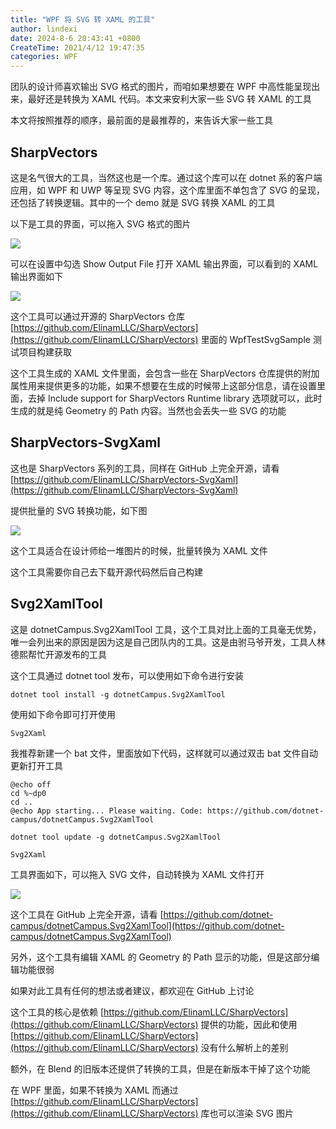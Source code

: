 ```yaml
---
title: "WPF 将 SVG 转 XAML 的工具"
author: lindexi
date: 2024-8-6 20:43:41 +0800
CreateTime: 2021/4/12 19:47:35
categories: WPF
---
```


团队的设计师喜欢输出 SVG 格式的图片，而咱如果想要在 WPF 中高性能呈现出来，最好还是转换为 XAML 代码。本文来安利大家一些 SVG 转 XAML 的工具

<!--more-->


<!-- CreateTime:2021/4/12 19:47:35 -->

<!-- 发布 -->

本文将按照推荐的顺序，最前面的是最推荐的，来告诉大家一些工具

## SharpVectors

这是名气很大的工具，当然这也是一个库。通过这个库可以在 dotnet 系的客户端应用，如 WPF 和 UWP 等呈现 SVG 内容，这个库里面不单包含了 SVG 的呈现，还包括了转换逻辑。其中的一个 demo 就是 SVG 转换 XAML 的工具

以下是工具的界面，可以拖入 SVG 格式的图片

<!-- ![](image/WPF 将 SVG 转 XAML 的工具/WPF 将 SVG 转 XAML 的工具0.png) -->

![](http://cdn.lindexi.site/lindexi%2F2021413832301944.jpg)

可以在设置中勾选 Show Output File 打开 XAML 输出界面，可以看到的 XAML 输出界面如下

<!-- ![](image/WPF 将 SVG 转 XAML 的工具/WPF 将 SVG 转 XAML 的工具1.png) -->

![](http://cdn.lindexi.site/lindexi%2F202141383381426.jpg)

这个工具可以通过开源的 SharpVectors 仓库 [https://github.com/ElinamLLC/SharpVectors](https://github.com/ElinamLLC/SharpVectors) 里面的 WpfTestSvgSample 测试项目构建获取

这个工具生成的 XAML 文件里面，会包含一些在 SharpVectors 仓库提供的附加属性用来提供更多的功能，如果不想要在生成的时候带上这部分信息，请在设置里面，去掉 Include support for SharpVectors Runtime library 选项就可以，此时生成的就是纯 Geometry 的 Path 内容。当然也会丢失一些 SVG 的功能

## SharpVectors-SvgXaml

这也是 SharpVectors 系列的工具，同样在 GitHub 上完全开源，请看 [https://github.com/ElinamLLC/SharpVectors-SvgXaml](https://github.com/ElinamLLC/SharpVectors-SvgXaml)

提供批量的 SVG 转换功能，如下图

<!-- ![](image/WPF 将 SVG 转 XAML 的工具/WPF 将 SVG 转 XAML 的工具2.png) -->

![](http://cdn.lindexi.site/lindexi%2F2021413840447807.jpg)

这个工具适合在设计师给一堆图片的时候，批量转换为 XAML 文件

这个工具需要你自己去下载开源代码然后自己构建

## Svg2XamlTool

这是 dotnetCampus.Svg2XamlTool 工具，这个工具对比上面的工具毫无优势，唯一会列出来的原因是因为这是自己团队内的工具。这是由驸马爷开发，工具人林德熙帮忙开源发布的工具

这个工具通过 dotnet tool 发布，可以使用如下命令进行安装

```
dotnet tool install -g dotnetCampus.Svg2XamlTool
```

使用如下命令即可打开使用

```
Svg2Xaml
```

我推荐新建一个 bat 文件，里面放如下代码，这样就可以通过双击 bat 文件自动更新打开工具

```
@echo off
cd %~dp0
cd ..
@echo App starting... Please waiting. Code: https://github.com/dotnet-campus/dotnetCampus.Svg2XamlTool

dotnet tool update -g dotnetCampus.Svg2XamlTool

Svg2Xaml
```

工具界面如下，可以拖入 SVG 文件，自动转换为 XAML 文件打开

<!-- ![](image/WPF 将 SVG 转 XAML 的工具/WPF 将 SVG 转 XAML 的工具3.png) -->

![](http://cdn.lindexi.site/lindexi%2F202141384520490.jpg)

这个工具在 GitHub 上完全开源，请看 [https://github.com/dotnet-campus/dotnetCampus.Svg2XamlTool](https://github.com/dotnet-campus/dotnetCampus.Svg2XamlTool)

另外，这个工具有编辑 XAML 的 Geometry 的 Path 显示的功能，但是这部分编辑功能很弱

如果对此工具有任何的想法或者建议，都欢迎在 GitHub 上讨论

这个工具的核心是依赖 [https://github.com/ElinamLLC/SharpVectors](https://github.com/ElinamLLC/SharpVectors) 提供的功能，因此和使用 [https://github.com/ElinamLLC/SharpVectors](https://github.com/ElinamLLC/SharpVectors) 没有什么解析上的差别

额外，在 Blend 的旧版本还提供了转换的工具，但是在新版本干掉了这个功能

在 WPF 里面，如果不转换为 XAML 而通过 [https://github.com/ElinamLLC/SharpVectors](https://github.com/ElinamLLC/SharpVectors) 库也可以渲染 SVG 图片

